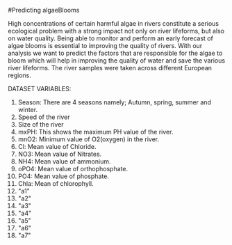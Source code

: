 #Predicting algaeBlooms

High concentrations of certain harmful algae in rivers constitute a serious ecological problem with a strong impact not only on river lifeforms, but also on water quality. Being able to monitor and perform an early forecast of algae blooms is essential to improving the quality of rivers.
With our analysis we want to predict the factors that are responsible for the algae to bloom which will help in improving the quality of water and save the various river lifeforms.
The river samples were taken across different European regions.

DATASET VARIABLES:
1)	Season: There are 4 seasons namely; Autumn, spring, summer and winter.
2)	Speed of the river
3)	Size of the river
4)	mxPH: This shows the maximum PH value of the river.
5)	mnO2: Minimum value of O2(oxygen) in the river.
6)	Cl: Mean value of Chloride.
7)	NO3: Mean value of Nitrates.
8)	NH4: Mean value of ammonium.
9)	oPO4: Mean value of orthophosphate.
10)	PO4: Mean value of phosphate.
11)	Chla: Mean of chlorophyll.
12)	"a1"
13)	"a2"
14)	"a3"
15)	"a4"
16)	"a5"
17)	"a6"
18)	"a7"
